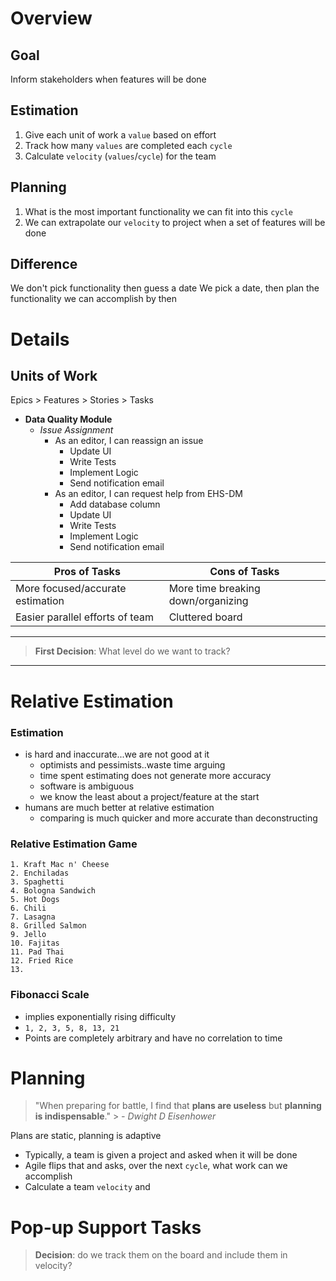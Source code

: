 # Overview

## Goal
Inform stakeholders when features will be done

## Estimation
1. Give each unit of work a `value` based on effort
2. Track how many `values` are completed each `cycle`
3. Calculate `velocity` (`values`/`cycle`) for the team

## Planning
1. What is the most important functionality we can fit into this `cycle`
2. We can extrapolate our `velocity` to project when a set of features will be done

## Difference
We don't pick functionality then guess a date
We pick a date, then plan the functionality we can accomplish by then


# Details

## Units of Work
Epics > Features > Stories > Tasks

- **Data Quality Module**
	* *Issue Assignment*
		+ As an editor, I can reassign an issue
			+ Update UI
			+ Write Tests
			+ Implement Logic
			+ Send notification email
		+ As an editor, I can request help from EHS-DM
			+ Add database column
			+ Update UI
			+ Write Tests
			+ Implement Logic
			+ Send notification email



|Pros of Tasks|Cons of Tasks|
|----|----|
|More focused/accurate estimation|More time breaking down/organizing|
|Easier parallel efforts of team|Cluttered board|
---
> **First Decision**: What level do we want to track?
---

# Relative Estimation

### Estimation
- is hard and inaccurate...we are not good at it
	- optimists and pessimists..waste time arguing
	- time spent estimating does not generate more accuracy
	- software is ambiguous
	- we know the least about a project/feature at the start
- humans are much better at relative estimation
	- comparing is much quicker and more accurate than deconstructing


### Relative Estimation Game
```
1. Kraft Mac n' Cheese
2. Enchiladas
3. Spaghetti
4. Bologna Sandwich
5. Hot Dogs
6. Chili
7. Lasagna
8. Grilled Salmon
9. Jello
10. Fajitas
11. Pad Thai
12. Fried Rice
13.   
```

### Fibonacci Scale
- implies exponentially rising difficulty
- `1, 2, 3, 5, 8, 13, 21`
- Points are completely arbitrary and have no correlation to time

# Planning
> "When preparing for battle, I find that **plans are useless** but **planning is indispensable**."
	> *- Dwight D Eisenhower*

Plans are static, planning is adaptive
	
- Typically, a team is given a project and asked when it will be done
- Agile flips that and asks, over the next `cycle`, what work can we accomplish
- Calculate a team `velocity` and 

# Pop-up Support Tasks
> **Decision**: do we track them on the board and include them in velocity?


<!--stackedit_data:
eyJoaXN0b3J5IjpbLTY4MjgwNDY5LC0xMTMyMjkzNTAwLDI5Nj
M3OTY0MCwtMTMwNDMyODM5NCwxNDk0ODc4MjQ4LDk3NTU3NTY5
MCwyNzgxMTM2MjAsMTEyNDMwNDc5MSwxODMxNjU4MDA5LDE2NT
I2NTg5OTMsLTEwMjIzMDEwMzMsLTkwMTY3NzE3NSwtMTUzMjA5
Nzk1MSwtMTUyMTkyNTk4MCwxNzMxNDcwMzI2LC03MTg0NzczMy
w0NjY5MTY4OTFdfQ==
-->